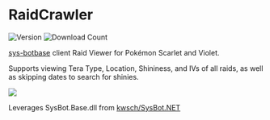 # RaidCrawler
![Version](https://img.shields.io/github/v/release/LegoFigure11/RaidCrawler?label=latest%20release)
![Download Count](https://img.shields.io/github/downloads/LegoFigure11/RaidCrawler/total?label=total%20downloads)

[sys-botbase](https://github.com/olliz0r/sys-botbase) client Raid Viewer for Pokémon Scarlet and Violet.

Supports viewing Tera Type, Location, Shininess, and IVs of all raids, as well as skipping dates to search for shinies.

![](https://i.imgur.com/tYdk8mv.png)

Leverages SysBot.Base.dll from [kwsch/SysBot.NET](https://github.com/kwsch/SysBot.NET)